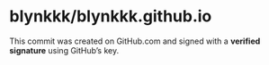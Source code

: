 # blynkkk/blynkkk.github.io

 This commit was created on GitHub.com and signed with a **verified signature** using GitHub’s key.

